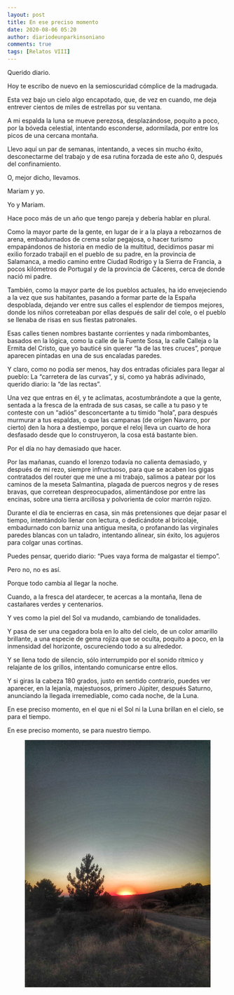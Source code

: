 ```yaml
---
layout: post
title: En ese preciso momento
date: 2020-08-06 05:20
author: diariodeunparkinsoniano
comments: true
tags: [Relatos VIII]
---
```

<!-- wp:paragraph -->
<p>Querido diario.</p>
<!-- /wp:paragraph -->

<!-- wp:paragraph -->
<p>Hoy te escribo de nuevo en la semioscuridad cómplice de la madrugada.</p>
<!-- /wp:paragraph -->

<!-- wp:paragraph -->
<p>Esta vez bajo un cielo algo encapotado, que, de vez en cuando, me deja entrever cientos de miles de estrellas por su ventana.</p>
<!-- /wp:paragraph -->

<!-- wp:paragraph -->
<p>A mi espalda la luna se mueve perezosa, desplazándose, poquito a poco, por la bóveda celestial, intentando esconderse, adormilada, por entre los picos de una cercana montaña.</p>
<!-- /wp:paragraph -->

<!-- wp:paragraph -->
<p>Llevo aquí un par de semanas, intentando, a veces sin mucho éxito, desconectarme del trabajo y de esa rutina forzada de este año 0, después del confinamiento.</p>
<!-- /wp:paragraph -->

<!-- wp:paragraph -->
<p>O, mejor dicho, llevamos.</p>
<!-- /wp:paragraph -->

<!-- wp:paragraph -->
<p>Mariam y yo.</p>
<!-- /wp:paragraph -->

<!-- wp:paragraph -->
<p>Yo y Mariam.</p>
<!-- /wp:paragraph -->

<!-- wp:paragraph -->
<p>Hace poco más de un año que tengo pareja y debería hablar en plural.</p>
<!-- /wp:paragraph -->

<!-- wp:paragraph -->
<p>Como la mayor parte de la gente, en lugar de ir a la playa a rebozarnos de arena, embadurnados de crema solar pegajosa, o hacer turismo empapándonos de historia en medio de la multitud, decidimos pasar mi exilio forzado trabajil en el pueblo de su padre, en la provincia de Salamanca, a medio camino entre Ciudad Rodrigo y la Sierra de Francia, a pocos kilómetros de Portugal y de la provincia de Cáceres, cerca de donde nació mi padre.</p>
<!-- /wp:paragraph -->

<!-- wp:paragraph -->
<p>También, como la mayor parte de los pueblos actuales, ha ido envejeciendo a la vez que sus habitantes, pasando a formar parte de la España despoblada, dejando ver entre sus calles el esplendor de tiempos mejores, donde los niños correteaban por ellas después de salir del cole, o el pueblo se llenaba de risas en sus fiestas patronales.</p>
<!-- /wp:paragraph -->

<!-- wp:paragraph -->
<p>Esas calles tienen nombres bastante corrientes y nada rimbombantes, basados en la lógica, como la calle de la Fuente Sosa, la calle Calleja o la Ermita del Cristo, que yo bauticé sin querer “la de las tres cruces”, porque aparecen pintadas en una de sus encaladas paredes.</p>
<!-- /wp:paragraph -->

<!-- wp:paragraph -->
<p>Y claro, como no podía ser menos, hay dos entradas oficiales para llegar al pueblo: La “carretera de las curvas”, y sí, como ya habrás adivinado, querido diario: la “de las rectas”.</p>
<!-- /wp:paragraph -->

<!-- wp:paragraph -->
<p>Una vez que entras en él, y te aclimatas, acostumbrándote a que la gente, sentada a la fresca de la entrada de sus casas, se calle a tu paso y te conteste con un “adiós” desconcertante a tu tímido “hola”, para después murmurar a tus espaldas, o que las campanas (de origen Navarro, por cierto) den la hora a destiempo, porque el reloj lleva un cuarto de hora desfasado desde que lo construyeron, la cosa está bastante bien.</p>
<!-- /wp:paragraph -->

<!-- wp:paragraph -->
<p>Por el día no hay demasiado que hacer.</p>
<!-- /wp:paragraph -->

<!-- wp:paragraph -->
<p>Por las mañanas, cuando el lorenzo todavía no calienta demasiado, y después de mi rezo, siempre infructuoso, para que se acaben los gigas contratados del router que me une a mi trabajo, salimos a patear por los caminos de la meseta Salmantina, plagada de puercos negros y de reses bravas, que corretean despreocupados, alimentándose por entre las encinas, sobre una tierra arcillosa y polvorienta de color marrón rojizo.</p>
<!-- /wp:paragraph -->

<!-- wp:paragraph -->
<p>Durante el día te encierras en casa, sin más pretensiones que dejar pasar el tiempo, intentándolo llenar con lectura, o dedicándote al bricolaje, embadurnado con barniz una antigua mesita, o profanando las virginales paredes blancas con un taladro, intentando alinear, sin éxito, los agujeros para colgar unas cortinas.</p>
<!-- /wp:paragraph -->

<!-- wp:paragraph -->
<p>Puedes pensar, querido diario: “Pues vaya forma de malgastar el tiempo”.</p>
<!-- /wp:paragraph -->

<!-- wp:paragraph -->
<p>Pero no, no es así.</p>
<!-- /wp:paragraph -->

<!-- wp:paragraph -->
<p>Porque todo cambia al llegar la noche.</p>
<!-- /wp:paragraph -->

<!-- wp:paragraph -->
<p>Cuando, a la fresca del atardecer, te acercas a la montaña, llena de castañares verdes y centenarios.</p>
<!-- /wp:paragraph -->

<!-- wp:paragraph -->
<p>Y ves como la piel del Sol va mudando, cambiando de tonalidades.</p>
<!-- /wp:paragraph -->

<!-- wp:paragraph -->
<p>Y pasa de ser una cegadora bola en lo alto del cielo, de un color amarillo brillante, a una especie de gema rojiza que se oculta, poquito a poco, en la inmensidad del horizonte, oscureciendo todo a su alrededor.</p>
<!-- /wp:paragraph -->

<!-- wp:paragraph -->
<p>Y se llena todo de silencio, sólo interrumpido por el sonido rítmico y relajante de los grillos, intentando comunicarse entre ellos.</p>
<!-- /wp:paragraph -->

<!-- wp:paragraph -->
<p>Y si giras la cabeza 180 grados, justo en sentido contrario, puedes ver aparecer, en la lejanía, majestuosos, primero Júpiter, después Saturno, anunciando la llegada irremediable, como cada noche, de la Luna.</p>
<!-- /wp:paragraph -->

<!-- wp:paragraph -->
<p>En ese preciso momento, en el que ni el Sol ni la Luna brillan en el cielo, se para el tiempo.</p>
<!-- /wp:paragraph -->

<!-- wp:paragraph -->
<p>En ese preciso momento, se para nuestro tiempo.</p>
<!-- /wp:paragraph -->

<!-- wp:image {"id":1111,"sizeSlug":"large"} -->
<figure clasXs="wp-block-image size-large"><img class="img-fluid"  src="/assets/images/2020/08/img-20200805-wa0007-01.jpeg?w=768" alt="En ese preciso momento" clasXs="wp-image-1111" /></figure>
<!-- /wp:image -->

<!-- wp:paragraph -->
<p></p>
<!-- /wp:paragraph -->
